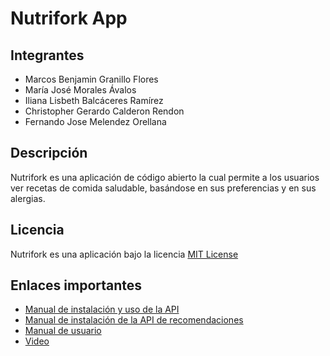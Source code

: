 # Nutrifork App

## Integrantes

- Marcos Benjamin Granillo Flores
- María José Morales Ávalos
- Iliana Lisbeth Balcáceres Ramírez
- Christopher Gerardo Calderon Rendon
- Fernando Jose Melendez Orellana

## Descripción

Nutrifork es una aplicación de código abierto la cual permite a los usuarios ver recetas de comida saludable, basándose en sus preferencias y en sus alergias.

## Licencia

Nutrifork es una aplicación bajo la licencia [MIT License](./LICENSE)

## Enlaces importantes

- [Manual de instalación y uso de la API](server/README.md)
- [Manual de instalación de la API de recomendaciones](recommendation-system/README.md)
- [Manual de usuario](https://drive.google.com/file/d/1tvfdG1vDfNJ4jybV3w8olhNrIk2SkIoT/view?usp=sharing)
- [Video](https://drive.google.com/file/d/1kueWIbAyY326RSWakI6aOrK_bTX1TM30/view?usp=sharing)